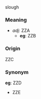 slough
### Meaning
+ _adj_: ZZA
    + __eg__: ZZB

### Origin

ZZC

### Synonym

__eg__: ZZD

+ ZZE


